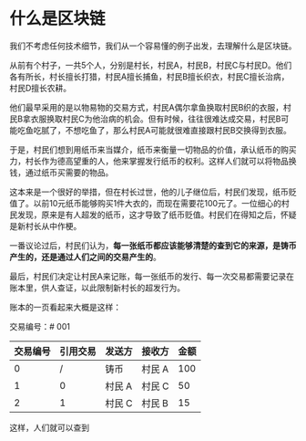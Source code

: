 # 什么是区块链

我们不考虑任何技术细节，我们从一个容易懂的例子出发，去理解什么是区块链。

从前有个村子，一共5个人，分别是村长，村民A，村民B，村民C与村民D。他们各有所长，村长擅长打猎，村民A擅长捕鱼，村民B擅长织衣，村民C擅长治病，村民D擅长农耕。

他们最早采用的是以物易物的交易方式，村民A偶尔拿鱼换取村民B织的衣服，村民B拿衣服换取村民C为他治病的机会。但有时候，往往很难达成交易，村民B可能吃鱼吃腻了，不想吃鱼了，那么村民A可能就很难直接跟村民B交换得到衣服。

于是，村民们想到用纸币来当媒介，纸币来衡量一切物品的价值，承认纸币的购买力，村长作为德高望重的人，他来掌握发行纸币的权利。这样人们就可以将物品换钱，通过纸币买需要的物品。

这本来是一个很好的举措，但在村长过世，他的儿子继位后，村民们发现，纸币贬值了。以前10元纸币能够购买1件大衣的，而现在需要花100元了。一位细心的村民发现，原来是有人超发的纸币，这才导致了纸币贬值。村民们在得知之后，怀疑是新村长从中作梗。

一番议论过后，村民们认为，**每一张纸币都应该能够清楚的查到它的来源，是铸币产生的，还是通过人们之间的交易产生的**。

最后，村民们决定让村民A来记账，每一张纸币的发行、每一次交易都需要记录在账本里，供人查证，以此限制新村长的超发行为。

账本的一页看起来大概是这样：

交易编号：# 001

| 交易编号 | 引用交易 | 发送方 | 接收方 | 金额 |
| -------- | -------- | ------ | ------ | ---- |
| 0        | /        | 铸币   | 村民 A | 100  |
| 1        | 0        | 村民 A | 村民 C | 50   |
| 2        | 1        | 村民 C | 村民 B | 15   |

这样，人们就可以查到